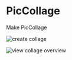 PicCollage
==========

Make PicCollage

![create collage](https://cloud.githubusercontent.com/assets/7766727/3624916/641ee702-0e63-11e4-9d15-7dad66f0086b.png)

![view collage overview](https://cloud.githubusercontent.com/assets/7766727/3624917/65223ea6-0e63-11e4-88ea-3de409865701.png)

